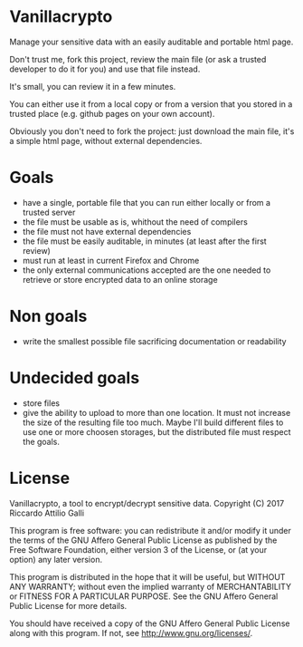 Vanillacrypto
=============

Manage your sensitive data with an easily auditable and portable html page.

Don't trust me, fork this project, review the main file (or ask a trusted 
developer to do it for you) and use that file instead.

It's small, you can review it in a few minutes.

You can either use it from a local copy or from a version that you stored
in a trusted place (e.g. github pages on your own account).

Obviously you don't need to fork the project: just download the main file,
it's a simple html page, without external dependencies.

Goals
=====

- have a single, portable file that you can run either locally or from a 
trusted server
- the file must be usable as is, whithout the need of compilers
- the file must not have external dependencies
- the file must be easily auditable, in minutes (at least after the first
review)
- must run at least in current Firefox and Chrome
- the only external communications accepted are the one needed to retrieve
or store encrypted data to an online storage

Non goals
=========
- write the smallest possible file sacrificing documentation or readability

Undecided goals
===============
- store files
- give the ability to upload to more than one location. It must not increase 
the size of the resulting file too much. Maybe I'll build different files to
use one or more choosen storages, but the distributed file must respect the
goals.

License
=======

Vanillacrypto, a tool to encrypt/decrypt sensitive data.
Copyright (C) 2017 Riccardo Attilio Galli

This program is free software: you can redistribute it and/or modify
it under the terms of the GNU Affero General Public License as published by
the Free Software Foundation, either version 3 of the License, or
(at your option) any later version.

This program is distributed in the hope that it will be useful,
but WITHOUT ANY WARRANTY; without even the implied warranty of
MERCHANTABILITY or FITNESS FOR A PARTICULAR PURPOSE.  See the
GNU Affero General Public License for more details.

You should have received a copy of the GNU Affero General Public License
along with this program.  If not, see <http://www.gnu.org/licenses/>.
